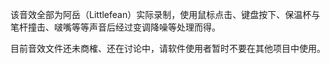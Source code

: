 该音效全部为阿岳（Littlefean）实际录制，使用鼠标点击、键盘按下、保温杯与笔杆撞击、啵嘴等等声音后经过变调降噪等处理而得。

目前音效文件还未商榷、还在讨论中，请软件使用者暂时不要在其他项目中使用。
